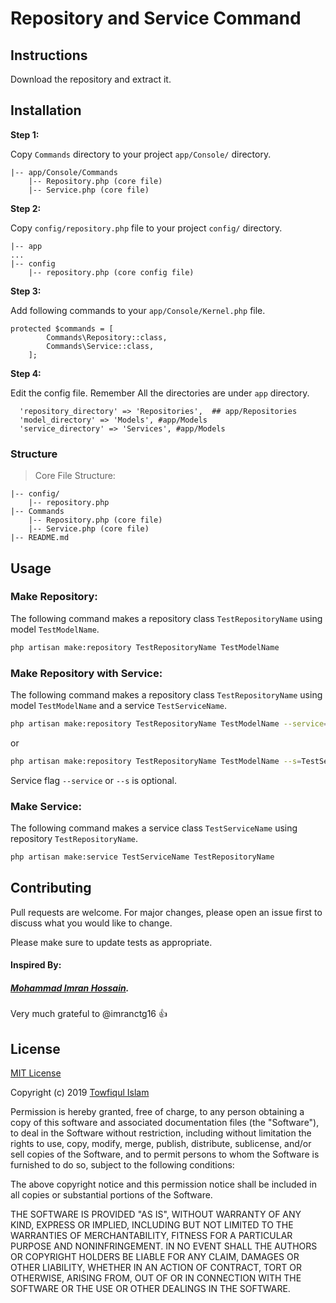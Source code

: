 # Repository and Service Command

## Instructions

Download the repository and extract it.

## Installation

**Step 1:** 

Copy ```Commands``` directory to your project ```app/Console/``` directory.
```$xslt
|-- app/Console/Commands
    |-- Repository.php (core file)
    |-- Service.php (core file)
```

**Step 2:**

Copy ```config/repository.php``` file to your project ```config/``` directory.

```$xslt
|-- app
...
|-- config
    |-- repository.php (core config file)
```

**Step 3:**

Add following commands to your ```app/Console/Kernel.php``` file. 
```$xslt
protected $commands = [
        Commands\Repository::class,
        Commands\Service::class,
    ];
```
**Step 4:**

Edit the config file. Remember All the directories are under `app` directory.
```$xslt
  'repository_directory' => 'Repositories',  ## app/Repositories
  'model_directory' => 'Models', #app/Models
  'service_directory' => 'Services', #app/Models
```
### Structure
> Core File Structure:

```
|-- config/
    |-- repository.php
|-- Commands
    |-- Repository.php (core file)
    |-- Service.php (core file)
|-- README.md
```

## Usage

### Make Repository:

The following command makes a repository class ```TestRepositoryName``` using model 
```TestModelName```.

```bash
php artisan make:repository TestRepositoryName TestModelName
```

### Make Repository with Service:

The following command makes a repository class ```TestRepositoryName``` using model 
```TestModelName``` and a service ```TestServiceName```.

```bash
php artisan make:repository TestRepositoryName TestModelName --service=TestServiceName
```

or

```bash
php artisan make:repository TestRepositoryName TestModelName --s=TestServiceName
```

Service flag ```--service``` or ```--s``` is optional.

### Make Service:

The following command makes a service class ```TestServiceName``` using repository 
```TestRepositoryName```.

```bash
php artisan make:service TestServiceName TestRepositoryName 
```


## Contributing

Pull requests are welcome. For major changes, please open an issue first to discuss what you would like to change.

Please make sure to update tests as appropriate.

#### Inspired By: 

##### [Mohammad Imran Hossain](https://github.com/imranctg16).

Very much grateful to @imranctg16 :+1:

## License

[MIT License](https://choosealicense.com/licenses/mit/)

Copyright (c) 2019 [Towfiqul Islam](https://github.com/laziestcoder/)

Permission is hereby granted, free of charge, to any person obtaining a copy
of this software and associated documentation files (the "Software"), to deal
in the Software without restriction, including without limitation the rights
to use, copy, modify, merge, publish, distribute, sublicense, and/or sell
copies of the Software, and to permit persons to whom the Software is
furnished to do so, subject to the following conditions:

The above copyright notice and this permission notice shall be included in all
copies or substantial portions of the Software.

THE SOFTWARE IS PROVIDED "AS IS", WITHOUT WARRANTY OF ANY KIND, EXPRESS OR
IMPLIED, INCLUDING BUT NOT LIMITED TO THE WARRANTIES OF MERCHANTABILITY,
FITNESS FOR A PARTICULAR PURPOSE AND NONINFRINGEMENT. IN NO EVENT SHALL THE
AUTHORS OR COPYRIGHT HOLDERS BE LIABLE FOR ANY CLAIM, DAMAGES OR OTHER
LIABILITY, WHETHER IN AN ACTION OF CONTRACT, TORT OR OTHERWISE, ARISING FROM,
OUT OF OR IN CONNECTION WITH THE SOFTWARE OR THE USE OR OTHER DEALINGS IN THE
SOFTWARE.